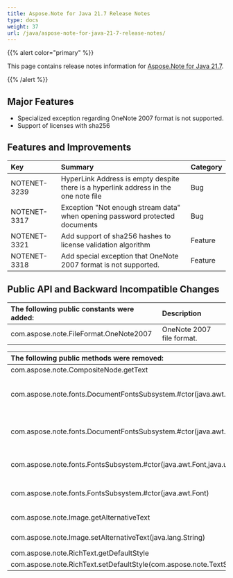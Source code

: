 ```yaml
---
title: Aspose.Note for Java 21.7 Release Notes
type: docs
weight: 37
url: /java/aspose-note-for-java-21-7-release-notes/
---
```


{{% alert color="primary" %}} 

This page contains release notes information for [Aspose.Note for Java 21.7](https://downloads.aspose.com/note/java/new-releases/aspose.note-for-java-21.7/).

{{% /alert %}} 
## **Major Features**
- Specialized exception regarding OneNote 2007 format is not supported.
- Support of licenses with sha256
## **Features and Improvements**

|**Key**|**Summary**|**Category**|
| :- | :- | :- |
|NOTENET-3239|HyperLink Address is empty despite there is a hyperlink address in the one note file|Bug|
|NOTENET-3317|Exception "Not enough stream data" when opening password protected documents|Bug|
|NOTENET-3321|Add support of sha256 hashes to license validation algorithm|Feature|
|NOTENET-3318|Add special exception that OneNote 2007 format is not supported.|Feature|

## **Public API and Backward Incompatible Changes**

|**The following public constants were added:**|**Description**|
| :- | :- |
|com.aspose.note.FileFormat.OneNote2007|OneNote 2007 file format.|

|**The following public methods were removed:**|**Description**|
| :- | :- |
|com.aspose.note.CompositeNode.getText|Get all text from the node.|
|com.aspose.note.fonts.DocumentFontsSubsystem.#ctor(java.awt.Font,java.util.Map)|Initializes a new instance of the DocumentFontsSubsystem class.|
|com.aspose.note.fonts.DocumentFontsSubsystem.#ctor(java.awt.Font)|Initializes a new instance of the DocumentFontsSubsystem class.|
|com.aspose.note.fonts.FontsSubsystem.#ctor(java.awt.Font,java.util.Map)|Initializes a new instance of the FontsSubsystem class. |
|com.aspose.note.fonts.FontsSubsystem.#ctor(java.awt.Font)|Initializes a new instance of the FontsSubsystem class. |
|com.aspose.note.Image.getAlternativeText|Gets an alternative text for the image.|
|com.aspose.note.Image.setAlternativeText(java.lang.String)|Sets an alternative text for the image.|
|com.aspose.note.RichText.getDefaultStyle|Gets the default style.|
|com.aspose.note.RichText.setDefaultStyle(com.aspose.note.TextStyle)|Sets the default style.|
